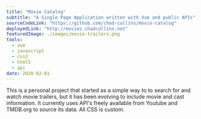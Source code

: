 ```yaml
---
title: "Movie Catalog"
subtitle: "A Single Page Application written with Vue and public APIs"
sourceCodeLink: "https://github.com/chad-collins/movie-catalog"
deployedLink: "http://movies.chadcollins.net"
featuredImage: ./images/movie-trailers.png
tools:
  - vue
  - javascript
  - css3
  - html5
  - api
date: 2020-02-01
---
```


This is a personal project that started as a simple way to to search for and watch movie trailers, but it has been evolving to include movie and cast information. It currently uses API's freely available from Youtube and TMDB.org to source its data. All CSS is custom.
